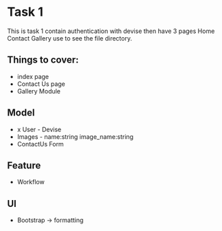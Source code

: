 
# Task 1

This is task 1 contain authentication with devise then have 3 pages Home Contact Gallery use to see the file directory.

## Things to cover:
- index page
- Contact Us page
- Gallery Module

## Model
- x User - Devise
- Images - name:string image_name:string
- ContactUs Form

## Feature
- Workflow

## UI
- Bootstrap -> formatting
